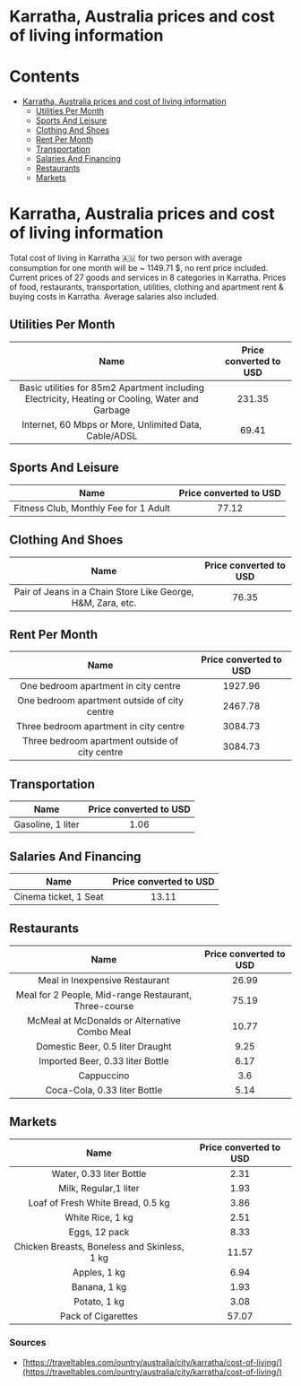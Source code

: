 
Karratha, Australia prices and cost of living information
=========================================================

Contents
========

* [Karratha, Australia prices and cost of living information](#karratha-australia-prices-and-cost-of-living-information)
	* [Utilities Per Month](#utilities-per-month)
	* [Sports And Leisure](#sports-and-leisure)
	* [Clothing And Shoes](#clothing-and-shoes)
	* [Rent Per Month](#rent-per-month)
	* [Transportation](#transportation)
	* [Salaries And Financing](#salaries-and-financing)
	* [Restaurants](#restaurants)
	* [Markets](#markets)

# Karratha, Australia prices and cost of living information


Total cost of living in Karratha 🇦🇺 for two person with average consumption for one month will be ~ 1149.71 $, no rent 
price included. Current prices of 27 goods and services in 8 categories  in Karratha. Prices of food, restaurants, 
transportation, utilities, clothing and apartment rent & buying costs in Karratha. Average salaries also included.
## Utilities Per Month
  

|Name|Price converted to USD|
| :---: | :---: |
|Basic utilities for 85m2 Apartment including Electricity, Heating or Cooling, Water and Garbage|231.35|
|Internet, 60 Mbps or More, Unlimited Data, Cable/ADSL|69.41|
  

## Sports And Leisure
  

|Name|Price converted to USD|
| :---: | :---: |
|Fitness Club, Monthly Fee for 1 Adult|77.12|
  

## Clothing And Shoes
  

|Name|Price converted to USD|
| :---: | :---: |
|Pair of Jeans in a Chain Store Like George, H&M, Zara, etc.|76.35|
  

## Rent Per Month
  

|Name|Price converted to USD|
| :---: | :---: |
|One bedroom apartment in city centre|1927.96|
|One bedroom apartment outside of city centre|2467.78|
|Three bedroom apartment in city centre|3084.73|
|Three bedroom apartment outside of city centre|3084.73|
  

## Transportation
  

|Name|Price converted to USD|
| :---: | :---: |
|Gasoline, 1 liter|1.06|
  

## Salaries And Financing
  

|Name|Price converted to USD|
| :---: | :---: |
|Cinema ticket, 1 Seat|13.11|
  

## Restaurants
  

|Name|Price converted to USD|
| :---: | :---: |
|Meal in Inexpensive Restaurant|26.99|
|Meal for 2 People, Mid-range Restaurant, Three-course|75.19|
|McMeal at McDonalds or Alternative Combo Meal|10.77|
|Domestic Beer, 0.5 liter Draught|9.25|
|Imported Beer, 0.33 liter Bottle|6.17|
|Cappuccino|3.6|
|Coca-Cola, 0.33 liter Bottle|5.14|
  

## Markets
  

|Name|Price converted to USD|
| :---: | :---: |
|Water, 0.33 liter Bottle|2.31|
|Milk, Regular,1 liter|1.93|
|Loaf of Fresh White Bread, 0.5 kg|3.86|
|White Rice, 1 kg|2.51|
|Eggs, 12 pack|8.33|
|Chicken Breasts, Boneless and Skinless, 1 kg|11.57|
|Apples, 1 kg|6.94|
|Banana, 1 kg|1.93|
|Potato, 1 kg|3.08|
|Pack of Cigarettes|57.07|
  

### Sources

- [https://traveltables.com/ountry/australia/city/karratha/cost-of-living/](https://traveltables.com/ountry/australia/city/karratha/cost-of-living/)
